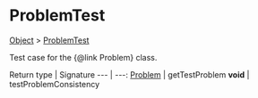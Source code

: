 
# ProblemTest

[Object]() > [ProblemTest](nullfr/faylixe/googlecodejam/client/webservice/ProblemTest.md)


Test case for the {@link Problem} class.

Return type | Signature
--- | ---:
[Problem](nullfr/faylixe/googlecodejam/client/webservice/Problem.md) | getTestProblem
**void** | testProblemConsistency
